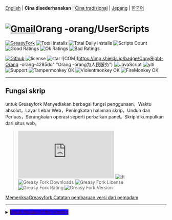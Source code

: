 [English](/en/scripts/497346 "Greasyfork Utility Toolkit") | **Cina disederhanakan** | [Cina tradisional](/zh-TW/scripts/497346 "Greasyfork Utility Toolkit") | [Jepang](/ja/scripts/497346 "Greasyfork Utility Toolkit") | [한국어](/ko/scripts/497346 "Greasyfork Utility Toolkit")

# [![Gmail](https://img.shields.io/badge/Contact-Gmail-yellow?svg&)](mailto:toniaiwanowskiskr47@gmail.com)Orang -orang/UserScripts

[![GreasyFork](https://img.shields.io/static/v1?label=%20&message=GreasyFork&style=flat-square&labelColor=7B0000&color=960000&logo=data:image/png;base64,iVBORw0KGgoAAAANSUhEUgAAABAAAAAQCAYAAAAf8/9hAAAABmJLR0QA/wD/AP+gvaeTAAAACXBIWXMAAAsTAAALEwEAmpwYAAAAB3RJTUUH3ggEBCQHM3fXsAAAAVdJREFUOMudkz2qwkAUhc/goBaGJBgUtBCZyj0ILkpwAW7Bws4yO3AHLiCtEFD8KVREkoiFxZzX5A2KGfN4F04zMN+ce+5c4LMUgDmANYBnrnV+plBSi+FwyHq9TgA2LQpvCiEiABwMBtzv95RSfoNEHy8DYBzHrNVqVEr9BWKcqNFoxF6vx3a7zc1mYyC73a4MogBg7vs+z+czO50OW60Wt9stK5UKp9Mpj8cjq9WqDTBHnjAdxzGQZrPJw+HA31oulzbAWgLoA0CWZVBKIY5jzGYzdLtdE9DlcrFNrY98zobqOA6TJKHW2jg4nU5sNBpFDp6mhVe5?svg&VasUwDHm9Xqm15u12o+/7Hy0gD8KatOd5vN/v1FozTVN6nkchxFuI6hsAAIMg4OPxMJCXdtTbR7JJCMEgCJhlGUlyPB4XfumozInrupxMJpRSRtZlKoNYl+m/6/wDuWAjtPfsQuwAAAAASUVORK5CYII= "Greasyfork")](https://greasyfork.org/users/1169082)
![Total Installs](https://img.shields.io/badge/dynamic/json?color=0084ff&label=Total%20Installs&query=$.totalInstalls&url=https://raw.githubusercontent.com/10086100886/UserScripts/main/docs/total_installs.json)
![Total Daily Installs](https://img.shields.io/badge/dynamic/json?color=0084ff&label=Total%20Daily%20Installs&query=$.totalDailyInstalls&url=https://raw.githubusercontent.com/10086100886/UserScripts/main/docs/total_installs.json)
![Scripts Count](https://img.shields.io/badge/dynamic/json?color=1E90FF&label=Scripts%20Count&query=$.numScripts&url=https://raw.githubusercontent.com/10086100886/UserScripts/main/docs/total_installs.json)
![Good Ratings](https://img.shields.io/badge/dynamic/json?color=4CAF50&label=Good%20Ratings&query=$.totalGoodRatings&url=https://raw.githubusercontent.com/10086100886/UserScripts/main/docs/total_installs.json)
![Ok Ratings](https://img.shields.io/badge/dynamic/json?color=FF9800&label=Ok%20Ratings&query=$.totalOkRatings&url=https://raw.githubusercontent.com/10086100886/UserScripts/main/docs/total_installs.json)
![Bad Ratings](https://img.shields.io/badge/dynamic/json?color=F44336&label=Bad%20Ratings&query=$.totalBadRatings&url=https://raw.githubusercontent.com/10086100886/UserScripts/main/docs/total_installs.json)

[![Github](https://img.shields.io/badge/Github-100000?svg&?logo=github&logoColor=white)](https://github.com/10086100886/)
![license](https://img.shields.io/github/license/10086100886/UserScripts?svg&?style=flat-square&color=4285dd&logo=github)
![star](https://img.shields.io/github/forks/10086100886/UserScripts?svg&?style=flat-square&label=Fork&color=4285dd&logo=github" "Jumlah replikasi")
![COM](https://img.shields.io/badge/CopyRight-Orang -orang-4285dd" "Orang -orang为人民服务")
![JavaScript](https://img.shields.io/badge/JavaScript-323330?svg&?logo=javascript&logoColor=F7DF1E "JavaScript")
![yiti](https://img.shields.io/github/issues/10086100886/UserScripts/github-chinese?style=flat-square&logo=github&label=Issue "masalah")
![Support](https://img.shields.io/badge/Support-Chrome%7CFirefox%7CEdge-blue?svg&)
![**Tampermonkey OK**](https://img.shields.io/badge/Tampermonkey-OK-006989?labelColor=012A36)
![**Violentmonkey OK**](https://img.shields.io/badge/Violentmonkey-OK-006989?labelColor=4B3F72)
![**FireMonkey OK**](https://img.shields.io/badge/FireMonkey-OK-006989?labelColor=885053)

---

## Fungsi skrip

untuk Greasyfork Menyediakan berbagai fungsi penggunaan，Waktu absolut，Layar Lebar Web，Peningkatan halaman skrip，Unduh dan Perluas，Serangkaian operasi seperti perbaikan panel。Skrip dikumpulkan dari situs web。
>![size](https://img.shields.io/github/size/10086100886/UserScripts/Greasyfork%20Utility%20Toolkit.user.js?color=%23990000)
![dt](https://img.shields.io/greasyfork/dt/497346?color=%23990000&label=Installs)
![Greasy Fork Downloads](https://img.shields.io/greasyfork/dd/497346?color=%23990000)
![Greasy Fork License](https://img.shields.io/greasyfork/l/497346?color=%23990000)
![Greasy Fork Rating](https://img.shields.io/greasyfork/rating-count/497346?color=%23990000)
![Greasy Fork Version](https://img.shields.io/greasyfork/v/497346?color=%23990000)

  <p><a href="#:~:text=Perbarui informasi">MemeriksaGreasyfork Catatan pembaruan versi dari pemadam</a></p>

---

<details>
    <summary><mark style="background-color: rgb(17, 0, 255); color: rgb(122, 11, 39);">Pojok People of the Council</mark></summary>
    <table>
        <thead>
            <tr>
                <th>Nama skrip</th>
                <th>Naskah</th>
                <th>GitHub</th>
                <th>Greasyfork</th>
            </tr>
        </thead>
        <tbody>
            <tr>
                <td><a href="/zh-CN/scripts/497346" target="_blank"><strong>Greasyfork Mosaik</strong></a></td>
                <td>Meningkatkangreasyfork,Salin kode，Unduh skrip，Waktu yang akurat untuk detik，Pembersihan beranda，Diskusi satu Laporan -klik，Daftar Skrip Lompat Kode Tambahkan Unduh Kode Kecantikan Tampilan Kode Tampilan File Referensi，Tampilkan Ikon Script，Melompat ke skrip orang dewasa dan operasi lainnya</td>
                <td><a
                        href="https://raw.githubusercontent.com/10086100886/UserScripts/main/Greasyfork%20Utility%20Toolkit.user.js">Install</a>
                </td>
                <td><a href="https://update.greasyfork.org/scripts/497346.user.js"><img
                            src="https://img.shields.io/greasyfork/dt/497346?color=%23990000&label=Installs"><br>Install</a>
                </td>
            </tr>
            <tr>

                <td><a href="/zh-CN/scripts/497403" target="_blank"><strong>Salin versi modifikasi otorisasi</strong></a></td>
                <td>Halaman web terlarang untuk clip -edited shit，Hijau untuk rilis，Merah，Arah sementara oranye</td>
                <td><a
                        href="https://raw.githubusercontent.com/10086100886/UserScripts/main/clipboard.user.js">Install</a>
                </td>
                <td><a href="https://update.greasyfork.org/scripts/497403.user.js"><img
                            src="https://img.shields.io/greasyfork/dt/497403?color=%23990000&label=Installs"><br>Install</a>
                </td>
            </tr>
            <tr>

                <td><a href="/zh-CN/scripts/497317" target="_blank"><strong>GreasyforkDetail cocok untuk dibuka</strong></a></td>
                <td>Rincian Skrip Peningkatan cocok untuk peningkatan yang ditautkan.，Klik untuk menyalin</td>
                <td><a
                        href="https://raw.githubusercontent.com/10086100886/UserScripts/main/Greasy%20fork%20link.user.js">Install</a>
                </td>
                <td><a href="https://update.greasyfork.org/scripts/497317.user.js"><img
                            src="https://img.shields.io/greasyfork/dt/497317?color=%23990000&label=Installs"><br>Install</a>
                </td>
            </tr>
            <tr>

                <td><a href="/zh-CN/scripts/497346" target="_blank"><strong>Greasyfork ranks</strong></a></td>
                <td>Daftar Layar Menambahkan Skor</td>
                <td><a
                        href="https://raw.githubusercontent.com/10086100886/UserScripts/main/Greasyfork%20ranks.user.js">Install</a>
                </td>
                <td></td>
            </tr>
            <tr>

                <td><a href="/zh-CN/scripts/497682" target="_blank"><strong>MissavAsisten Cadangan</strong></a></td>
                <td>missCadangan tunggal，Dukungan Unduh Gambar untuk Menghemat Informasi Video.Ekspor halaman web lokal Ekspor Dukunganwebdav</td>
                <td><a
                        href="https://raw.githubusercontent.com/10086100886/UserScripts/main/missavexplorer.user.js">Install</a>
                </td>
                <td><a href="https://update.greasyfork.org/scripts/497682.user.js"><img
                            src="https://img.shields.io/greasyfork/dt/497682?color=%23990000&label=Installs"><br>Install</a>
                </td>
            </tr>
            <tr>

                <td><a href="/zh-CN/scripts/498625" target="_blank"><strong>Remove Link Underlines</strong></a></td>
                <td>Hapus kabel halaman web</td>
                <td><a
                        href="https://raw.githubusercontent.com/10086100886/UserScripts/main/Remove%20Link%20Underlines.user.js">Install</a>
                </td>
                <td><a href="https://update.greasyfork.org/scripts/498625.user.js"><img
                            src="https://img.shields.io/greasyfork/dt/498625?color=%23990000&label=Installs"><br>Install</a>
                </td>
            </tr>
            <tr>

                <td><a href="/zh-CN/scripts/498906" target="_blank"><strong>Kata kunci sorotan halaman web</strong></a></td>
                <td>Sorot teks di halaman web</td>
                <td><a
                        href="https://raw.githubusercontent.com/10086100886/UserScripts/main/%E7%BD%91%E9%A1%B5%E9%AB%98%E4%BA%AE%E5%85%B3%E9%94%AE%E5%AD%97%2B.user.js">Install</a>
                </td>
                <td><a href="https://update.greasyfork.org/scripts/498906.user.js"><img
                            src="https://img.shields.io/greasyfork/dt/498906?color=%23990000&label=Installs"><br>Install</a>
                </td>
            </tr>
            <tr>

                <td><a href="/zh-CN/scripts/498904" target="_blank"><strong>Script Finder+</strong></a></td>
                <td>Script Finder Adalah skrip pengguna（userscript），Ini dapat membantu Anda menemukan dan mengelola skrip pengguna di situs web mana pun</td>
                <td><a
                        href="https://raw.githubusercontent.com/10086100886/UserScripts/main/Script%20Finder%2B.user.js">Install</a>
                </td>
                <td><a href="https://update.greasyfork.org/scripts/498904.user.js"><img
                            src="https://img.shields.io/greasyfork/dt/498904?color=%23990000&label=Installs"><br>Install</a>
                </td>
            </tr>
            <tr>

                <td><a href="/zh-CN/scripts/500255" target="_blank"><strong>Tombol atas dan bawah</strong></a></td>
                <td>MemodifikasiGreasyforkSkrip pengguna Tambahkan tombol atas dan bawah ke halaman web，Nyaman untuk dengan cepat pindah ke atas atau bawah di halaman panjang。 Tingkatkan tombol untuk berubah saat bergulir，3Secara otomatis berhenti secara otomatis dalam hitungan detik</td>
                <td><a
                        href="https://raw.githubusercontent.com/10086100886/UserScripts/main/%E7%BD%AE%E9%A0%82%E5%92%8C%E7%BD%AE%E5%BA%95%E6%8C%89%E9%88%95.user.js">Install</a>
                </td>
                <td><a href="https://update.greasyfork.org/scripts/500255.user.js"><img
                            src="https://img.shields.io/greasyfork/dt/500255?color=%23990000&label=Installs"><br>Install</a>
                </td>
            </tr>
            <tr>

                <td><a href="/zh-CN/scripts/500262" target="_blank"><strong>Memblokir situs yang ditunjuk di hasil pencarian</strong></a></td>
                <td>Blokir situs spesifik di hasil mesin pencari，Membantu pengguna memfilter hasil pencarian yang tidak perlu。 Situs Pelindung Input Kustom。Format"-zhihu""-baidu" Digunakan untuk memblokir konten pencarian google</td>
                <td><a
                        href="https://raw.githubusercontent.com/10086100886/UserScripts/main/%E5%9C%A8%E6%90%9C%E7%B4%A2%E7%BB%93%E6%9E%9C%E4%B8%AD%E5%B1%8F%E8%94%BD%E6%8C%87%E5%AE%9A%E7%AB%99%E7%82%B9.user.js">Install</a>
                </td>
                <td><a href="https://update.greasyfork.org/scripts/500262.user.js"><img
                            src="https://img.shields.io/greasyfork/dt/500255?color=%23990000&label=Installs"><br>Install</a>
                </td>
            </tr>
        </tbody>
    </table>
</details>


## Fitur
### Detail skrip

- Beralih Tampilan Dokumen dan Tampilan Web
- Salin kode
- Tampilkan Ikon Script
- Hapus Cache Ikon
- Instalasi Riwayat Skrip
- Tambahkan tombol unduh
- Nomor Nomor Baris Tampilan Kode Skrip
- Menyortir naskah tanggal pembuatan
- Salin Deklarasi Perpustakaan
- Tampilkan jumlah file referensi
- Salin tautan pendek
- Mempercantik fragmen kode
- Kode tampilan kecantikan

### Daftar Skrip

- Daftar Instalasi Tampilan Daftar Unduh
- Pengaturan Bahasa Kunci
- Skor tampilan
- Tampilkan kode sumber
- Gunakan daftar lama
- Tampilkan semua skrip bahasa
- Sidebar seluler
- Menyortir naskah tanggal pembuatan

### Kontrol Keindahan

- Mengendalikan
- Kotak pilihan kecantikan dan tag pemilihan tunggal

### Diaplikasikan ke

- Aktifkan peningkatan
- Buka di jendela baru
- Jumlah skrip yang ditampilkan di forum
- Detail cocok untuk dibuka:
  - Pencarian Forum
  - Halaman web terbuka
  - Muncul

### Beranda

- Bersihkan konten beranda lama
- Jumlah hari pembersihan beranda
- Skrip Beranda Tambahkan Operasi
- Komentar terbaru tersembunyi
- Statistik tampilan beranda

### Bilah navigasi

- Tambahkan opsi skrip baru
- Lompat skrip dewasa
- Perbaiki gaya bilah navigasi
- Tambahkan antarmuka ini ke bilah navigasi
- Penyelarasan bar navigasi

### situs web

- Secara otomatis mengaktifkan Kecantikan Kotak Pengeditan Kode
- Buka tautan di halaman tab baru
- Tanggal yang akurat
- Situs web maksimum penjelajahan
- Satu -Laporan -klik
- Kode Lokal Tinggi
- Ikon Tersembunyi
- Ikon Tampilan
- Membaca Komentar
- Ulasan Bacaan Tersembunyi
- Sisi -by -side navigation bar
- Gambar pengguna agen

---

## Thank you

### Skrip referensi

- [Auto Enable Syntax-Highlighting Source Editor](https://greasyfork.org/zh-CN/scripts/22223)
- [Greasyfork in your language](https://greasyfork.org/zh-CN/scripts/6245)
- [Greasyfork optimasi](https://greasyfork.org/zh-CN/scripts/411837)
- [GreasyFork Copy Code Snippet](https://greasyfork.org/zh-CN/scripts/423726)
- [Download Script Button](https://greasyfork.org/zh-CN/scripts/420872)
- [GreasyFork Script Icon](https://greasyfork.org/zh-CN/scripts/6861)
- [Add "Post a new script" Link](https://greasyfork.org/zh-CN/scripts/450357)
- [Open Scripts List Sorting for Creation Date by Default](https://greasyfork.org/zh-CN/scripts/495477)
- [Absolute Time on GreasyFork](https://greasyfork.org/zh-CN/scripts/470348)
- [melipat greasyfork Berakhir](https://greasyfork.org/scripts/426549/)
- [maximale Fensterbreite auf nutzen](https://greasyfork.org/de/scripts/36037)
- [Toggle HTML View](https://greasyfork.org/de/scripts/471149)
- [GreasyFork Header Style Fix](https://greasyfork.org/zh-CN/scripts/473269)
- [Greasy Fork Dark Theme](https://greasyfork.org/zh-CN/scripts/436913)
- [Greasyfork mempercantik](https://greasyfork.org/zh-CN/scripts/446849)
- [Greasy Fork Meningkatkan](https://greasyfork.org/zh-CN/scripts/467078)
- [Greasy Fork URL Pembersihan Nama Skrip](https://greasyfork.org/scripts/431940/)
- [Greasyfork optimasi](https://greasyfork.org/zh-CN/scripts/475722)
- [Greasy Fork: Mark Script Discussions as Read](https://greasyfork.org/scripts/438010)
- [Greasy Fork Bookmark](https://greasyfork.org/scripts/493406)
- [GreasyFork Satu -klik komentar spam hadiah klik](https://greasyfork.org/scripts/474395)

---

## Tampilan Gambar:

<img src="https://img.xwyue.com/i/2024/07/12/669052994d5f4.png" alt="nav.png" width="800">
<img src="https://img.xwyue.com/i/2024/07/12/66905299aaa1e.png" alt="rep2.png" width="800">
<img src="https://img.xwyue.com/i/2024/07/12/6690529a9d5e5.png" alt="rep1.png" width="800">
<img src="https://img.xwyue.com/i/2024/07/12/6690529c24d9a.png" alt="time.png" width="800">
<img src="https://img.xwyue.com/i/2024/07/12/6690529c57dab.png" alt="user.png" width="800">
<img src="https://img.xwyue.com/i/2024/07/12/6690529c62ebd.png" alt="maxw.png" width="800">
<img src="https://img.xwyue.com/i/2024/07/12/6690529c744ea.png" alt="hidec.png" width="800">
<img src="https://img.xwyue.com/i/2024/07/12/6690529c84351.png" alt="libdown.png" width="800">
<img src="https://img.xwyue.com/i/2024/07/12/6690529ca36ab.png" alt="scriptdet.png" width="800">
<img src="https://img.xwyue.com/i/2024/07/12/6690529cb6d3f.png" alt="scripcode.png" width="800">
<img src="https://img.xwyue.com/i/2024/07/12/6690529cbdc2f.png" alt="code2.png" width="800">
<img src="https://img.xwyue.com/i/2024/07/12/6690529cce8da.png" alt="hisdown.png" width="800">
<img src="https://img.xwyue.com/i/2024/07/12/6690529ccfeab.png" alt="scriptlist.png" width="800">
<img src="https://img.xwyue.com/i/2024/07/12/6690529cd54fc.png" alt="allscriptlist.png" width="800">

---

## Perbarui informasi
- 2024/7/17 2.2.0.9
  - Meningkatkan[GreasyFork optimasi](https://greasyfork.org/zh-CN/scripts/475722)Tampilan kolom ganda skrip
  - Meningkatkan[GreasyFork optimasi](https://greasyfork.org/zh-CN/scripts/475722)Bar Navigasi Kecantikan
  - Tingkatkan bilah operasi samping situs web tetap
- 2024/7/15 2.2.0.8
  
  - Lengkapi dukungan bahasa tradisional
- 2024/7/15 2.2.0.7
  
  - Tingkatkan sakelar bilah navigasi samping
  - Tingkatkan proxy gambar
    - Agen gambar tidak keduanya saat dibuka[GreasyFork optimasi](https://greasyfork.org/zh-CN/scripts/475722)Jelajahi gambar
  - Perbaiki masalah menjelajahi gambar pada perangkat seluler di luar browser
  - Ubah Periksa dan Percantik Secara Otomatis Saat Mengedit Kode
- 2024/7/14 2.2.0.6
  
  - Menambahkan bilah navigasi untuk memperluas"Lagi"
  - Meningkatkan[Greasy Fork Meningkatkan](https://greasyfork.org/zh-CN/scripts/467078)Bilah navigasi samping di tengah
  - Tingkatkan dukungan untuk multi -bahasa
- 2024/7/13 2.2.0.5

---

<p><a href="https://github.com/10086100886/UserScripts"><strong>Lebih banyak skrip pengguna</strong></a> /
<a href="#">kembali ke atas↑</a></p>


